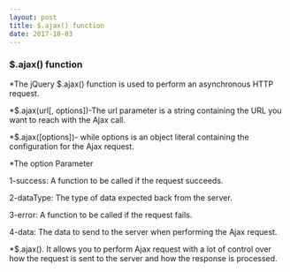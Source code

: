 ```yaml
---
layout: post
title: $.ajax() function
date: 2017-10-03
---
```



### $.ajax() function

*The jQuery $.ajax() function is used to perform an asynchronous HTTP request.

*$.ajax(url[, options])-The url parameter is a string containing the URL you want to reach with the Ajax call.

*$.ajax([options])- while options is an object literal containing the configuration for the Ajax request.

*The option Parameter

1-success: A function to be called if the request succeeds.

2-dataType: The type of data expected back from the server.

3-error: A function to be called if the request fails.

4-data: The data to send to the server when performing the Ajax request.

*$.ajax(). It allows you to perform Ajax request with a lot of control over how the request is sent to the server and how the response is processed.
